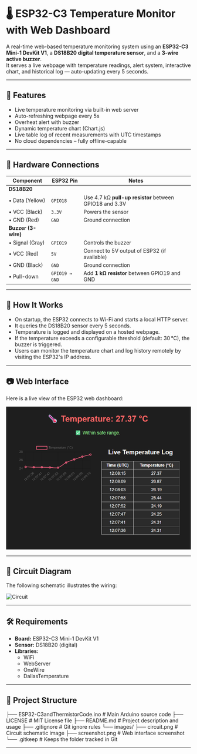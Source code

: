 # 🌡️ ESP32-C3 Temperature Monitor with Web Dashboard

A real-time web-based temperature monitoring system using an **ESP32-C3 Mini-1 DevKit V1**, a **DS18B20 digital temperature sensor**, and a **3-wire active buzzer**.  
It serves a live webpage with temperature readings, alert system, interactive chart, and historical log — auto-updating every 5 seconds.

---

## 🚀 Features

- Live temperature monitoring via built-in web server
- Auto-refreshing webpage every 5s
- Overheat alert with buzzer
- Dynamic temperature chart (Chart.js)
- Live table log of recent measurements with UTC timestamps
- No cloud dependencies – fully offline-capable

---

## 🔌 Hardware Connections



| Component         | ESP32 Pin      | Notes                                                                 |
|------------------|----------------|-----------------------------------------------------------------------|
| **DS18B20**       |                |                                                                       |
| • Data (Yellow)   | `GPIO18`       | Use 4.7 kΩ **pull-up resistor** between GPIO18 and 3.3V               |
| • VCC (Black)     | `3.3V`         | Powers the sensor                                                    |
| • GND (Red)       | `GND`          | Ground connection                                                    |
| **Buzzer (3-wire)** |              |                                                                       |
| • Signal (Gray)   | `GPIO19`       | Controls the buzzer                                                  |
| • VCC (Red)       | `5V`           | Connect to 5V output of ESP32 (if available)                          |
| • GND (Black)     | `GND`          | Ground connection                                                    |
| • Pull-down       | `GPIO19 → GND` | Add **1 kΩ resistor** between GPIO19 and GND                         |

---

## 🧠 How It Works

- On startup, the ESP32 connects to Wi-Fi and starts a local HTTP server.
- It queries the DS18B20 sensor every 5 seconds.
- Temperature is logged and displayed on a hosted webpage.
- If the temperature exceeds a configurable threshold (default: 30 °C), the buzzer is triggered.
- Users can monitor the temperature chart and log history remotely by visiting the ESP32's IP address.

---

## 📷 Web Interface

Here is a live view of the ESP32 web dashboard:

![Screenshot](images/screenshot.png)

---

## 🧭 Circuit Diagram

The following schematic illustrates the wiring:

![Circuit](images/circuit.png)


---

## 🛠️ Requirements

- **Board:** ESP32-C3 Mini-1 DevKit V1  
- **Sensor:** DS18B20 (digital)  
- **Libraries:**
  - WiFi
  - WebServer
  - OneWire
  - DallasTemperature

---

## 📂 Project Structure

├── ESP32-C3andThermistorCode.ino # Main Arduino source code
├── LICENSE # MIT License file
├── README.md # Project description and usage
├── .gitignore # Git ignore rules
└── images/
├── circuit.png # Circuit schematic image
├── screenshot.png # Web interface screenshot
└── .gitkeep # Keeps the folder tracked in Git

---
